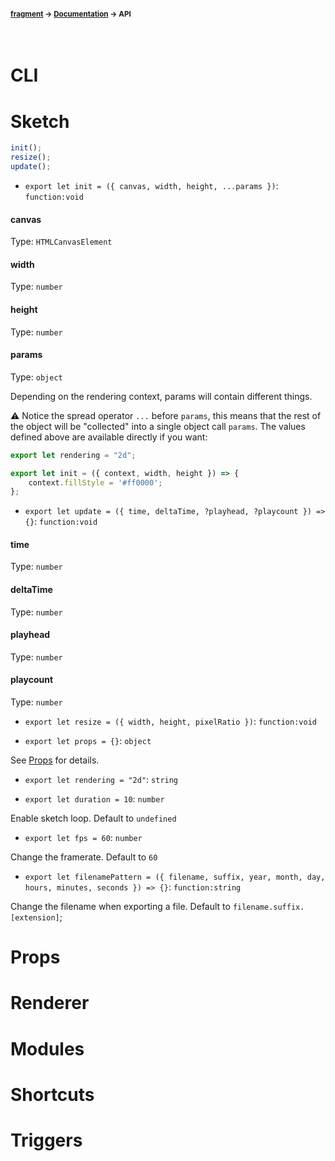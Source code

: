 #### <sup>[fragment](../README.md) → [Documentation](./README.md) → API</sup>
<br>

# CLI


# Sketch

```js
init();
resize();
update();
```

- `export let init = ({ canvas, width, height, ...params })`: `function:void`
#### canvas
Type: `HTMLCanvasElement`
#### width
Type: `number`
#### height
Type: `number`
#### params
Type: `object`

Depending on the rendering context, params will contain different things.

⚠ Notice the spread operator `...` before `params`, this means that the rest of the object will be "collected" into a single object call `params`. The values defined above are available directly if you want:

```js
export let rendering = "2d";

export let init = ({ context, width, height }) => {
	context.fillStyle = '#ff0000';
};
```

- `export let update = ({ time, deltaTime, ?playhead, ?playcount }) => {}`: `function:void`
#### time
Type: `number`

#### deltaTime
Type: `number`

#### playhead
Type: `number`

#### playcount
Type: `number`

- `export let resize = ({ width, height, pixelRatio })`: `function:void`

- `export let props = {}`: `object`

See [Props](./API.md#props) for details.

- `export let rendering = "2d"`: `string`

- `export let duration = 10`: `number`

Enable sketch loop. Default to `undefined`

- `export let fps = 60`: `number`

Change the framerate. Default to `60`

- `export let filenamePattern = ({ filename, suffix, year, month, day, hours, minutes, seconds }) => {}`: `function:string`

Change the filename when exporting a file. Default to `filename.suffix.[extension]`;

# Props

# Renderer

# Modules

# Shortcuts

# Triggers
